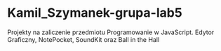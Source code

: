 # Kamil_Szymanek-grupa-lab5
Projekty na zaliczenie przedmiotu Programowanie w JavaScript. Edytor Graficzny, NotePocket, SoundKit oraz Ball in the Hall
